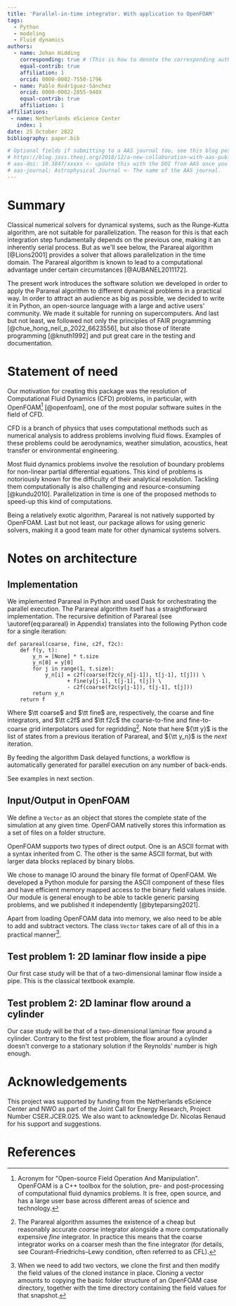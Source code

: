 ```yaml
---
title: 'Parallel-in-time integrator. With application to OpenFOAM'
tags:
  - Python
  - modeling
  - Fluid dynamics
authors:
  - name: Johan Hidding
    corresponding: true # (This is how to denote the corresponding author)
    equal-contrib: true
    affiliation: 1
    orcid: 0000-0002-7550-1796
  - name: Pablo Rodríguez-Sánchez
    orcid: 0000-0002-2855-940X
    equal-contrib: true
    affiliation: 1
affiliations:
 - name: Netherlands eScience Center
   index: 1
date: 25 October 2022
bibliography: paper.bib

# Optional fields if submitting to a AAS journal too, see this blog post:
# https://blog.joss.theoj.org/2018/12/a-new-collaboration-with-aas-publishing
# aas-doi: 10.3847/xxxxx <- update this with the DOI from AAS once you know it.
# aas-journal: Astrophysical Journal <- The name of the AAS journal.
---
```


# Summary

Classical numerical solvers for dynamical systems, such as the
Runge-Kutta algorithm, are not suitable for parallelization. The reason
for this is that each integration step fundamentally depends on the
previous one, making it an inherently serial process. But as we'll see
below, the Parareal algorithm [@Lions2001] provides a solver
that allows parallelization in the time domain. The Parareal algorithm
is known to lead to a computational advantage under certain circumstances
[@AUBANEL2011172].

The present work introduces the software solution we developed in order
to apply the Parareal algorithm to different dynamical problems in a practical way.
In order to attract an audience as big as possible, we
decided to write it in Python, an open-source language with a large and
active users' community. We made it suitable for running on
supercomputers. And last but not least, we followed not only the
principles of FAIR programming [@chue_hong_neil_p_2022_6623556], but
also those of literate programming [@knuth1992] and put great care in
the testing and documentation.

# Statement of need

Our motivation for creating this package was the resolution of Computational
Fluid Dynamics (CFD) problems, in particular, with OpenFOAM[^1] [@openfoam], one of the most popular software
suites in the field of CFD.

CFD is a branch of physics that uses
computational methods such as numerical analysis to address problems
involving fluid flows. Examples of these problems could be aerodynamics,
weather simulation, acoustics, heat transfer or environmental
engineering.

Most fluid dynamics problems involve the resolution of boundary problems
for non-linear partial differential equations. This kind of problems is
notoriously known for the difficulty of their analytical resolution.
Tackling them computationally is also challenging and resource-consuming
[@kundu2010]. Parallelization in time is one of the proposed methods to
speed-up this kind of computations.

Being a relatively exotic algorithm, Parareal is not natively supported
by OpenFOAM. Last but not least, our package allows for using generic
solvers, making it a good team mate for other dynamical systems solvers.

<!-- The commented lines below are more interesting to researchers than to software engineers. I suggest removing -->
<!-- Most accepted approaches for achieving parallel computation in CFD involve subdividing the domain into many components for which solving the system of equations are relatively independent. If we want to add more nodes to our computation, we need to subdivide the work into smaller pieces. The problem is that with smaller sub-domains, the communication overhead increases, until adding more processors does not give any speed-up. Should we want to get our results faster, we need to look for alternative methods to speed up our calculations. One proposed method is to go parallel-in-time. -->

# Notes on architecture

## Implementation

We implemented Parareal in Python and used Dask for orchestrating the
parallel execution. The Parareal algorithm itself has a straightforward
implementation. The recursive definition of Parareal
(see \autoref{eq:parareal} in Appendix) translates into the following Python code for
a single iteration:

``` {.python language="Python"}
def parareal(coarse, fine, c2f, f2c):
    def f(y, t):
        y_n = [None] * t.size
        y_n[0] = y[0]
        for j in range(1, t.size):
            y_n[i] = c2f(coarse(f2c(y_n[j-1]), t[j-1], t[j])) \
                   + fine(y[j-1], t[j-1], t[j]) \
                   - c2f(coarse(f2c(y[j-1]), t[j-1], t[j]))
        return y_n
    return f
```

Where $\tt coarse$ and $\tt fine$ are, respectively, the coarse and fine
integrators, and $\tt c2f$ and $\tt f2c$ the coarse-to-fine and
fine-to-coarse grid interpolators used for regridding[^2]. Note that here
${\tt y}$ is the list of states from a previous iteration of Parareal,
and ${\tt y_n}$ is the *next* iteration.

By feeding the algorithm Dask delayed functions, a workflow is  <!-- TODO: Consider adding a citation to Dask delayed functions -->
automatically generated for parallel execution on any number of
back-ends.

See examples in next section.

## Input/Output in OpenFOAM

We define a `Vector` as an object that stores the complete state of the
simulation at any given time. OpenFOAM nativelly stores this information
as a set of files on a folder structure.

OpenFOAM supports two types of direct output. One is an ASCII
format with a syntax inherited from C. The other is the same ASCII
format, but with larger data blocks replaced by binary blobs.

We chose to manage IO around the binary file format of OpenFOAM. We
developed a Python module for parsing the ASCII component of these files
and have efficient memory mapped access to the binary field values
inside. Our module is general enough to be able to tackle generic
parsing problems, and we published it independently [@byteparsing2021].

Apart from loading OpenFOAM data into memory, we also need to be able to
add and subtract vectors. The class `Vector` takes care of all of this
in a practical manner[^3].

<!-- TODO: consider keeping only one example -->
## Test problem 1: 2D laminar flow inside a pipe

Our first case study will be that of a two-dimensional laminar flow
inside a pipe. This is the classical textbook example.

## Test problem 2: 2D laminar flow around a cylinder

Our case study will be that of a two-dimensional laminar flow around a
cylinder. Contrary to the first test problem, the flow around a cylinder
doesn't converge to a stationary solution if the Reynolds' number is
high enough.

# Acknowledgements
This project was supported by funding from the Netherlands eScience Center and NWO as part of the Joint Call for Energy Research, Project Number CSER.JCER.025. We also want to acknowledge Dr. Nicolas Renaud for his support and suggestions.

# References

[^1]: Acronym for \"Open-source Field Operation And Manipulation\".
OpenFOAM is a C++ toolbox for the solution, pre- and post-processing
of computational fluid dynamics problems. It is free, open
source, and has a large user base across different areas of science and
technology.

[^2]: The Parareal algorithm assumes the existence of a cheap but reasonably
accurate *coarse* integrator alongside a more computationally expensive
*fine* integrator. In practice this means that the coarse integrator
works on a coarser mesh than the fine integrator (for details, see
Courant–Friedrichs–Lewy condition, often referred to as CFL).

[^3]: When we need to add two vectors, we clone the
first and then modify the field values of the cloned instance in place.
Cloning a vector amounts to copying the basic folder structure of an
OpenFOAM case directory, together with the time directory containing the
field values for that snapshot.

